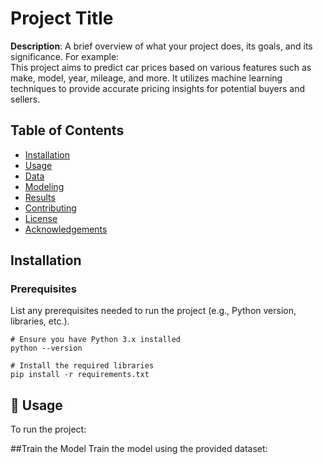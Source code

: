 # Project Title

**Description**: A brief overview of what your project does, its goals, and its significance. For example:  
This project aims to predict car prices based on various features such as make, model, year, mileage, and more. It utilizes machine learning techniques to provide accurate pricing insights for potential buyers and sellers.

## Table of Contents

- [Installation](#installation)
- [Usage](#🏃Usage)
- [Data](#data)
- [Modeling](#modeling)
- [Results](#results)
- [Contributing](#contributing)
- [License](#license)
- [Acknowledgements](#acknowledgements)

## Installation

### Prerequisites
List any prerequisites needed to run the project (e.g., Python version, libraries, etc.).

```
# Ensure you have Python 3.x installed
python --version

# Install the required libraries
pip install -r requirements.txt
```


## 🏃 Usage
To run the project:

##Train the Model
Train the model using the provided dataset:

